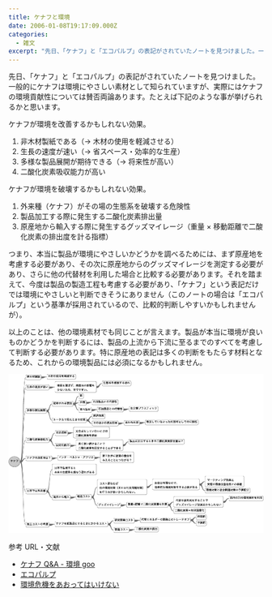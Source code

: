 ```yaml
---
title: ケナフと環境
date: 2006-01-08T19:17:09.000Z
categories:
  - 雑文
excerpt: "先日、「ケナフ」と「エコパルプ」の表記がされていたノートを見つけました。一般的にケナフは環境にやさしい素材として知られていますが、実際にはケナフの環境貢献性については賛否両論あります。たとえば下記のような事が挙げられるかと思います。  ケナフが環境を改善するかもしれない効果。  1.  非木材製紙である（→木材の使用を軽減させる） 2.  生長の速度が速い（→省スペース・効率的な生産） 3.  多様な製品展開が期待できる（→将来性が高い） 4.  二酸化炭素吸収能力が高い  ケナフが環境を破壊するかもしれない効果。  1.  外来種（ケナフ）がその場の生態系を破壊する危険性 2.  製品加工する際に発生する二酸化炭素排出量 3.  原産地から輸入する際に発生するグッズマイレージ（重量×移動距離で二酸化炭素の排出度を計る指標）  つまり、本当に製品が環境にやさしいかどうかを調べるためには、まず原産地を考慮する必要があり、その次に原産地からのグッズマイレージを測定する必要があり、さらに他の代替材を利用した場合と比較する必要があります。それを踏まえて、今度は製品の製造工程も考慮する必要があり、「ケナフ」という表記だけでは環境にやさしいと判断できそうにありません（このノートの場合は「エコパルプ」という基準が採用されているので、比較的判断しやすいかもしれませんが）。  以上のことは、他の環境素材でも同じことが言えます。製品が本当に環境が良いものかどうかを判断するには、製品の上流から下流に至るまでのすべてを考慮して判断する必要があります。特に原産地の表記は多くの判断をもたらす材料となるため、これからの環境製品には必須になるかもしれません。"
---
```


先日、「ケナフ」と「エコパルプ」の表記がされていたノートを見つけました。一般的にケナフは環境にやさしい素材として知られていますが、実際にはケナフの環境貢献性については賛否両論あります。たとえば下記のような事が挙げられるかと思います。

ケナフが環境を改善するかもしれない効果。

1.  非木材製紙である（→ 木材の使用を軽減させる）
2.  生長の速度が速い（→ 省スペース・効率的な生産）
3.  多様な製品展開が期待できる（→ 将来性が高い）
4.  二酸化炭素吸収能力が高い

ケナフが環境を破壊するかもしれない効果。

1.  外来種（ケナフ）がその場の生態系を破壊する危険性
2.  製品加工する際に発生する二酸化炭素排出量
3.  原産地から輸入する際に発生するグッズマイレージ（重量 × 移動距離で二酸化炭素の排出度を計る指標）

つまり、本当に製品が環境にやさしいかどうかを調べるためには、まず原産地を考慮する必要があり、その次に原産地からのグッズマイレージを測定する必要があり、さらに他の代替材を利用した場合と比較する必要があります。それを踏まえて、今度は製品の製造工程も考慮する必要があり、「ケナフ」という表記だけでは環境にやさしいと判断できそうにありません（このノートの場合は「エコパルプ」という基準が採用されているので、比較的判断しやすいかもしれませんが）。

以上のことは、他の環境素材でも同じことが言えます。製品が本当に環境が良いものかどうかを判断するには、製品の上流から下流に至るまでのすべてを考慮して判断する必要があります。特に原産地の表記は多くの判断をもたらす材料となるため、これからの環境製品には必須になるかもしれません。

[![](/assets/i/etc/kenaf.gif)](/assets/i/etc/kenaf.gif)

参考 URL・文献

- [ケナフ Q&A - 環境 goo](http://eco.goo.ne.jp/word/issue/S00068_qa.html)
- [エコパルプ](http://www.hokuetsu-paper.co.jp/ekotop.html)
- [環境危機をあおってはいけない](http://www.amazon.co.jp/exec/obidos/ASIN/4163650806/ref=nosim/yutakayamaguc-22)
